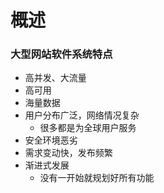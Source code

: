 # 概述



### 大型网站软件系统特点

- 高并发、大流量
- 高可用
- 海量数据
- 用户分布广泛，网络情况复杂
  - 很多都是为全球用户服务
- 安全环境恶劣
- 需求变动快，发布频繁
- 渐进式发展
  - 没有一开始就规划好所有功能


